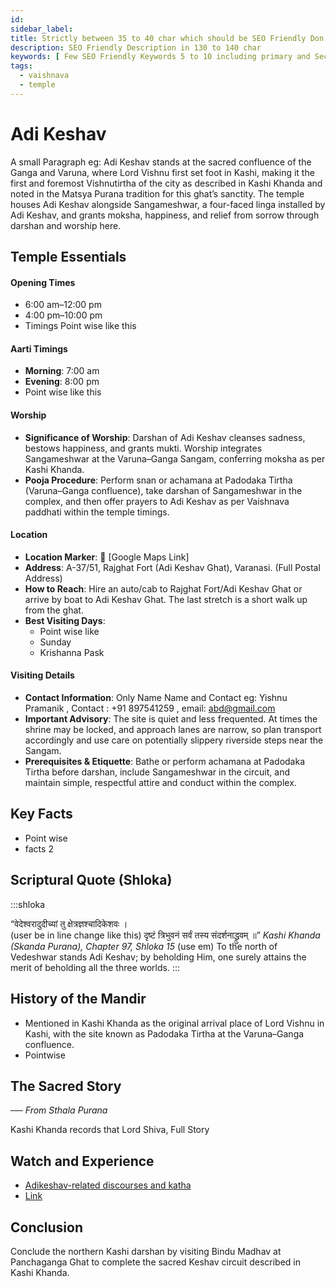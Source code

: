 ```yaml
---
id: 
sidebar_label: 
title: Strictly between 35 to 40 char which should be SEO Friendly Don't user Kashi here
description: SEO Friendly Description in 130 to 140 char
keywords: [ Few SEO Friendly Keywords 5 to 10 including primary and Secondly ]
tags:
  - vaishnava
  - temple
---
```


# Adi Keshav

A small Paragraph eg: Adi Keshav stands at the sacred confluence of the Ganga and Varuna, where Lord Vishnu first set foot in Kashi, making it the first and foremost Vishnutirtha of the city as described in Kashi Khanda and noted in the Matsya Purana tradition for this ghat’s sanctity. The temple houses Adi Keshav alongside Sangameshwar, a four-faced linga installed by Adi Keshav, and grants moksha, happiness, and relief from sorrow through darshan and worship here.

## Temple Essentials

#### Opening Times

- 6:00 am–12:00 pm
- 4:00 pm–10:00 pm
- Timings Point wise like this

#### Aarti Timings

- **Morning**: 7:00 am
- **Evening**: 8:00 pm
- Point wise like this

#### Worship

- **Significance of Worship**: Darshan of Adi Keshav cleanses sadness, bestows happiness, and grants mukti. Worship integrates Sangameshwar at the Varuna–Ganga Sangam, conferring moksha as per Kashi Khanda.
- **Pooja Procedure**: Perform snan or achamana at Padodaka Tirtha (Varuna–Ganga confluence), take darshan of Sangameshwar in the complex, and then offer prayers to Adi Keshav as per Vaishnava paddhati within the temple timings.
 
#### Location

- **Location Marker**: 📍 [Google Maps Link]
- **Address**: A-37/51, Rajghat Fort (Adi Keshav Ghat), Varanasi. (Full Postal Address)
- **How to Reach**: Hire an auto/cab to Rajghat Fort/Adi Keshav Ghat or arrive by boat to Adi Keshav Ghat. The last stretch is a short walk up from the ghat.
- **Best Visiting Days**:
    - Point wise like
    - Sunday
    - Krishanna Pask

#### Visiting Details

- **Contact Information**: Only Name Name and Contact eg: Yishnu Pramanik , Contact : +91 897541259 , email: abd@gmail.com
- **Important Advisory**: The site is quiet and less frequented. At times the shrine may be locked, and approach lanes are narrow, so plan transport accordingly and use care on potentially slippery riverside steps near the Sangam.
- **Prerequisites & Etiquette**: Bathe or perform achamana at Padodaka Tirtha before darshan, include Sangameshwar in the circuit, and maintain simple, respectful attire and conduct within the complex.


## Key Facts
- Point wise
- facts 2

## Scriptural Quote (Shloka)

:::shloka

<Verse>
“वेदेश्वरादुदीच्यां तु क्षेत्रज्ञश्चादिकेशवः । <br/> (user be in line change like this)
दृष्टं त्रिभुवनं सर्वं तस्य संदर्शनाद्ध्रुवम् ॥”
</Verse>

<Source>
<em> Kashi Khanda (Skanda Purana), Chapter 97, Shloka 15 </em> (use em)
</Source>

<Translation>
    To the north of Vedeshwar stands Adi Keshav; by beholding Him, one surely attains the merit of beholding all the three worlds.
</Translation>
:::

## History of the Mandir

- Mentioned in Kashi Khanda as the original arrival place of Lord Vishnu in Kashi, with the site known as Padodaka Tirtha at the Varuna–Ganga confluence.
- Pointwise

## The Sacred Story

_── From Sthala Purana_

Kashi Khanda records that Lord Shiva, Full Story

## Watch and Experience

- [Adikeshav-related discourses and katha](https://www.youtube.com/playlist?list=PLhtmKWc6vRTC69CWNZyzLfDawP7A1IhYW)
- [Link](https://Url.com)

## Conclusion

Conclude the northern Kashi darshan by visiting Bindu Madhav at Panchaganga Ghat to complete the sacred Keshav circuit described in Kashi Khanda.
